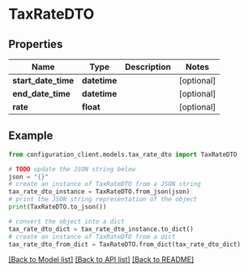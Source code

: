 # TaxRateDTO


## Properties

Name | Type | Description | Notes
------------ | ------------- | ------------- | -------------
**start_date_time** | **datetime** |  | [optional] 
**end_date_time** | **datetime** |  | [optional] 
**rate** | **float** |  | [optional] 

## Example

```python
from configuration_client.models.tax_rate_dto import TaxRateDTO

# TODO update the JSON string below
json = "{}"
# create an instance of TaxRateDTO from a JSON string
tax_rate_dto_instance = TaxRateDTO.from_json(json)
# print the JSON string representation of the object
print(TaxRateDTO.to_json())

# convert the object into a dict
tax_rate_dto_dict = tax_rate_dto_instance.to_dict()
# create an instance of TaxRateDTO from a dict
tax_rate_dto_from_dict = TaxRateDTO.from_dict(tax_rate_dto_dict)
```
[[Back to Model list]](../README.md#documentation-for-models) [[Back to API list]](../README.md#documentation-for-api-endpoints) [[Back to README]](../README.md)


